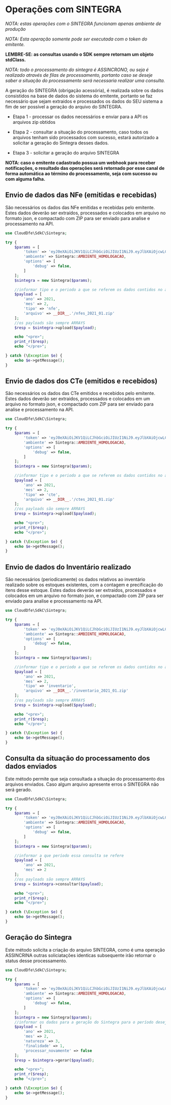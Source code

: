 # Operações com SINTEGRA

*NOTA: estas operações com o SINTEGRA funcionam apenas ambiente de produção*

*NOTA: Esta operação somente pode ser executada com o token do emitente.*

**LEMBRE-SE: as consultas usando o SDK sempre retornam um objeto stdClass.**

*NOTA: todo o processamento do sintegra é ASSINCRONO, ou seja é realizado através de filas de processamento, portanto caso se deseje saber a situação do processamento será necessaria realizar uma consulta.*

A geração do SINTEGRA (obrigação acessória), é realizada sobre os dados consistidos na base de dados do sistema do emitente, portanto se faz necessário que sejam extraidos e processados os dados do SEU sistema a fim de ser possível a geração do arquivo do SINTEGRA.

- Etapa 1 - processar os dados necessários e enviar para a API os arquivos zip obtidos
        
- Etapa 2 - consultar a situação do processamento, caso todos os arquivos tenham sido processados com sucesso, estará autorizado a solicitar a geração do Sintegra desses dados. 

- Etapa 3 - solicitar a geração do arquivo SINTEGRA

**NOTA: caso o emitente cadastrado possua um webhook para receber notificações, o resultado das operações será retornado por esse canal de forma automática ao término do processamento, seja com sucesso ou com alguma falha.** 

## Envio de dados das NFe (emitidas e recebidas) 

São necessários os dados das NFe emitidas e recebidas pelo emitente.
Estes dados deverão ser extraídos, processados e colocados em arquivo no formato json, e compactado com ZIP para ser enviado para analise e processamento na API.

```php
use CloudDfe\SdkC\Sintegra;

try {
    $params = [
        'token' => 'eyJ0eXAiOiJKV1QiLCJhbGciOiJIUzI1NiJ9.eyJlbXAiOjcwLCJ1c3IiOiIyIiwidHAiOjIsImlhdCI6MTU4MDkzNzM3MH0.KvSUt2x8qcu4Rtp2XNTOINqR',
        'ambiente' => Sintegra::AMBIENTE_HOMOLOGACAO,
        'options' => [
            'debug' => false,
        ]
    ];
    $sintegra = new Sintegra($params);

    //informar tipo e o periodo a que se referem os dados contidos no arquivo zip
    $payload = [
        'ano' => 2021,
        'mes' => 2,
        'tipo' => 'nfe',
        'arquivo' => __DIR__.'/nfes_2021_01.zip'
    ];
    //os payloads são sempre ARRAYS
    $resp = $sintegra->upload($payload);

    echo "<pre>";
    print_r($resp);
    echo "</pre>";

} catch (\Exception $e) {
    echo $e->getMessage();
}

```


## Envio de dados dos CTe (emitidos e recebidos)

São necessários os dados das CTe emitidos e recebidos pelo emitente.
Estes dados deverão ser extraidos, processados e colocados em um arquivo no formato json, e compactado com ZIP para ser enviado para analise e processamento na API.

```php
use CloudDfe\SdkC\Sintegra;

try {
    $params = [
        'token' => 'eyJ0eXAiOiJKV1QiLCJhbGciOiJIUzI1NiJ9.eyJlbXAiOjcwLCJ1c3IiOiIyIiwidHAiOjIsImlhdCI6MTU4MDkzNzM3MH0.KvSUt2x8qcu4Rtp2XNTOINqR',
        'ambiente' => Sintegra::AMBIENTE_HOMOLOGACAO,
        'options' => [
            'debug' => false,
        ]
    ];
    $sintegra = new Sintegra($params);

    //informar tipo e o periodo a que se referem os dados contidos no arquivo zip
    $payload = [
        'ano' => 2021,
        'mes' => 2,
        'tipo' => 'cte',
        'arquivo' => __DIR__.'/ctes_2021_01.zip'
    ];
    //os payloads são sempre ARRAYS
    $resp = $sintegra->upload($payload);

    echo "<pre>";
    print_r($resp);
    echo "</pre>";

} catch (\Exception $e) {
    echo $e->getMessage();
}
``` 
## Envio de dados do Inventário realizado

São necessários (periodicamente) os dados relativos ao inventário realizado sobre os estoques existentes, com a contagem e precificação do itens desse estoque.
Estes dados deverão ser extraidos, processados e colocados em um arquivo no formato json, e compactado com ZIP para ser enviado para analise e processamento na API.

```php
use CloudDfe\SdkC\Sintegra;

try {
    $params = [
        'token' => 'eyJ0eXAiOiJKV1QiLCJhbGciOiJIUzI1NiJ9.eyJlbXAiOjcwLCJ1c3IiOiIyIiwidHAiOjIsImlhdCI6MTU4MDkzNzM3MH0.KvSUt2x8qcu4Rtp2XNTOINqR',
        'ambiente' => Sintegra::AMBIENTE_HOMOLOGACAO,
        'options' => [
            'debug' => false,
        ]
    ];
    $sintegra = new Sintegra($params);

    //informar tipo e o periodo a que se referem os dados contidos no arquivo zip
    $payload = [
        'ano' => 2021,
        'mes' => 2,
        'tipo' => 'inventario',
        'arquivo' => __DIR__.'/inventario_2021_01.zip'
    ];
    //os payloads são sempre ARRAYS
    $resp = $sintegra->upload($payload);

    echo "<pre>";
    print_r($resp);
    echo "</pre>";

} catch (\Exception $e) {
    echo $e->getMessage();
}
```

## Consulta da situação do processamento dos dados enviados

Este método permite que seja consultada a situação do processamento dos arquivos enviados. Caso algum arquivo apresente erros o SINTEGRA não será gerado.

```php
use CloudDfe\SdkC\Sintegra;

try {
    $params = [
        'token' => 'eyJ0eXAiOiJKV1QiLCJhbGciOiJIUzI1NiJ9.eyJlbXAiOjcwLCJ1c3IiOiIyIiwidHAiOjIsImlhdCI6MTU4MDkzNzM3MH0.KvSUt2x8qcu4Rtp2XNTOINqR',
        'ambiente' => Sintegra::AMBIENTE_HOMOLOGACAO,
        'options' => [
            'debug' => false,
        ]
    ];
    $sintegra = new Sintegra($params);

    //informar a que período essa consulta se refere
    $payload = [
        'ano' => 2021,
        'mes' => 2
    ];
    //os payloads são sempre ARRAYS
    $resp = $sintegra->consultar($payload);

    echo "<pre>";
    print_r($resp);
    echo "</pre>";

} catch (\Exception $e) {
    echo $e->getMessage();
}
```

## Geração do Sintegra

Este método solicita a criação do arquivo SINTEGRA, como é uma operação ASSINCRINA outras soliciatações identicas subsequente irão retornar o status desse processamento.

```php
use CloudDfe\SdkC\Sintegra;

try {
    $params = [
        'token' => 'eyJ0eXAiOiJKV1QiLCJhbGciOiJIUzI1NiJ9.eyJlbXAiOjcwLCJ1c3IiOiIyIiwidHAiOjIsImlhdCI6MTU4MDkzNzM3MH0.KvSUt2x8qcu4Rtp2XNTOINqR',
        'ambiente' => Sintegra::AMBIENTE_HOMOLOGACAO,
        'options' => [
            'debug' => false,
        ]
    ];
    $sintegra = new Sintegra($params);
    //informar os dados para a geração do Sintegra para o período desejado
    $payload = [
        'ano' => 2021,
        'mes' => 2,
        'natureza' => 3,
        'finalidade' => 1,
        'processar_novamente' => false
    ];
    $resp = $sintegra->gerar($payload);

    echo "<pre>";
    print_r($resp);
    echo "</pre>";

} catch (\Exception $e) {
    echo $e->getMessage();
}
```
